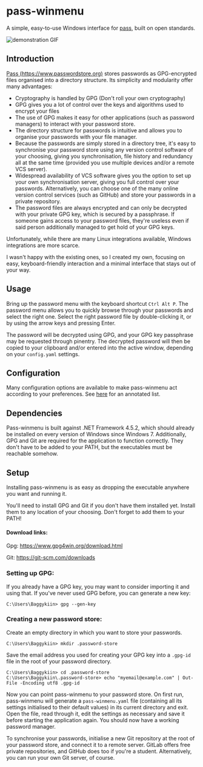 # pass-winmenu

A simple, easy-to-use Windows interface for [pass](https://www.passwordstore.org),
built on open standards.

![demonstration GIF](https://i.imgur.com/Yf9XBQn.gif)

## Introduction

[Pass (https://www.passwordstore.org)](https://www.passwordstore.org) stores passwords as GPG-encrypted files organised into a directory structure.
Its simplicity and modularity offer many advantages:

- Cryptography is handled by GPG (Don't roll your own cryptography)
- GPG gives you a lot of control over the keys and algorithms used to encrypt your files
- The use of GPG makes it easy for other applications (such as password managers) to interact
  with your password store.
- The directory structure for passwords is intuitive and allows you to organise your passwords
  with your file manager.
- Because the passwords are simply stored in a directory tree, it's easy to synchronise your
  password store using any version control software of your choosing, giving you synchronisation, 
  file history and redundancy all at the same time (provided you use multiple devices and/or a
  remote VCS server).
- Widespread availability of VCS software gives you the option to set up your own synchronisation server,
  giving you full control over your passwords.
  Alternatively, you can choose one of the many online version control services (such as GitHub)
  and store your passwords in a private repository.
- The password files are always encrypted and can only be decrypted with your private GPG key,
  which is secured by a passphrase. If someone gains access to your password files, they're useless
  even if said person additionally managed to get hold of your GPG keys.

Unfortunately, while there are many Linux integrations available, Windows integrations are more scarce.

I wasn't happy with the existing ones, so I created my own, focusing on easy, keyboard-friendly
interaction and a minimal interface that stays out of your way.

## Usage

Bring up the password menu with the keyboard shortcut `Ctrl Alt P`.
The password menu allows you to quickly browse through your passwords and select the right one.
Select the right password file by double-clicking it, or by using the arrow keys and pressing Enter.

The password will be decrypted using GPG, and your GPG key passphrase may be requested through pinentry.
The decrypted password will then be copied to your clipboard and/or entered into the active window,
depending on your `config.yaml` settings.

## Configuration

Many configuration options are available to make pass-winmenu act according to your preferences.
See [here](https://github.com/Baggykiin/pass-winmenu/blob/master/pass-winmenu/embedded/default-config.yaml)
for an annotated list.

## Dependencies

Pass-winmenu is built against .NET Framework 4.5.2, which should already be installed on every version
of Windows since Windows 7.
Additionally, GPG and Git are required for the application to function correctly.
They don't have to be added to your PATH, but the executables must be reachable somehow.

## Setup

Installing pass-winmenu is as easy as dropping the executable anywhere you want and running it.

You'll need to install GPG and Git if you don't have them installed yet.
Install them to any location of your choosing. Don't forget to add them to your PATH!

#### Download links:

Gpg: https://www.gpg4win.org/download.html

Git: https://git-scm.com/downloads

### Setting up GPG:

If you already have a GPG key, you may want to consider importing it and using that.
If you've never used GPG before, you can generate a new key:

`C:\Users\Baggykiin> gpg --gen-key`

### Creating a new password store:

Create an empty directory in which you want to store your passwords.

`C:\Users\Baggykiin> mkdir .password-store`

Save the email address you used for creating your GPG key into a `.gpg-id` file
in the root of your password directory.

```
C:\Users\Baggykiin> cd .password-store
C:\Users\Baggykiin\.password-store> echo "myemail@example.com" | Out-File -Encoding utf8 .gpg-id
```

Now you can point pass-winmenu to your password store.
On first run, pass-winmenu will generate a `pass-winmenu.yaml` file 
(containing all its settings initialised to their default values) in its current directory and exit.
Open the file, read through it, edit the settings as necessary and save it before
starting the application again. You should now have a working password manager.

To synchronise your passwords, initialise a new Git repository at the root of your password store,
and connect it to a remote server. GitLab offers free private repositories, and GitHub does too if
you're a student. Alternatively, you can run your own Git server, of course.
